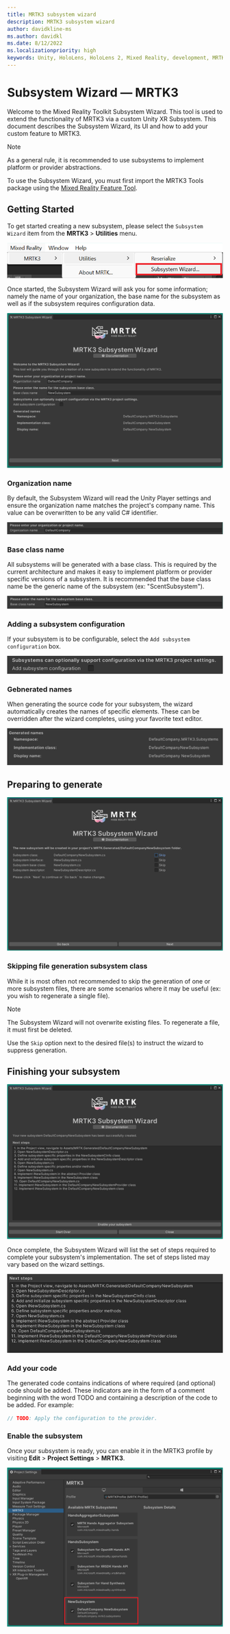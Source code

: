 ```yaml
---
title: MRTK3 subsystem wizard
description: MRTK3 subsystem wizard
author: davidkline-ms
ms.author: davidkl
ms.date: 8/12/2022
ms.localizationpriority: high
keywords: Unity, HoloLens, HoloLens 2, Mixed Reality, development, MRTK3, tools, subsystem wizard, extension
---
```


# Subsystem Wizard &#8212; MRTK3

Welcome to the Mixed Reality Toolkit Subsystem Wizard. This tool is used to extend the functionality of MRTK3 via a custom Unity XR Subsystem. This document describes the Subsystem Wizard, its UI and how to add your custom feature to MRTK3.

> [!NOTE]
> As a general rule, it is recommended to use subsystems to implement platform or provider abstractions.

To use the Subsystem Wizard, you must first import the MRTK3 Tools package using the [Mixed Reality Feature Tool](https://aka.ms/mrfeaturetool).

## Getting Started

To get started creating a new subsystem, please select the `Subsystem Wizard` item from the **MRTK3** > **Utilities** menu.

![Launching the Subsystem Wizard](images/menuItem.png)

Once started, the Subsystem Wizard will ask you for some information; namely the name of your organization, the base name for the subsystem as well as if the subsystem requires configuration data.

![Specifiying Subsystem Names](images/subsysWizardStart.png)

### Organization name

By default, the Subsystem Wizard will read the Unity Player settings and ensure the organization name matches the project's company name. This value can be overwritten to be any valid C# identifier.

![Organization name](images/organizationName.png)

### Base class name

All subsystems will be generated with a base class. This is required by the current architecture and makes it easy to implement platform or provider specific versions of a subsystem. It is recommended that the base class name be the generic name of the subsystem (ex: "ScentSubsystem").

![Organization name](images/baseClassName.png)

### Adding a subsystem configuration

If your subsystem is to be configurable, select the `Add subsystem configuration` box.

![Add configuration](images/addConfiguration.png)

### Gebnerated names

When generating the source code for your subsystem, the wizard automatically creates the names of specific elements. These can be overridden after the wizard completes, using your favorite text editor.

![Generated names](images/generatedNames.png)

## Preparing to generate

![Specifiying Subsystem Names](images/subsysWizardPreGenerate.png)

### Skipping file generation subsystem class

While it is most often not recommended to skip the generation of one or more subsystem files, there are some scenarios where it may be useful (ex: you wish to regenerate a single file).

> [!NOTE]
> The Subsystem Wizard will not overwrite existing files. To regenerate a file, it must first be deleted.

Use the `Skip` option next to the desired file(s) to instruct the wizard to suppress generation.

## Finishing your subsystem

![Generation complete](images/subsysWizardComplete.png)

Once complete, the Subsystem Wizard will list the set of steps required to complete your subsystem's implementation. The set of steps listed may vary based on the wizard settings.

![Next steps list](images/nextSteps.png)

### Add your code

The generated code contains indications of where required (and optional) code should be added. These indicators are in the form of a comment beginning with the word TODO and containing a description of the code to be added. For example:

```c#
// TODO: Apply the configuration to the provider.
```

### Enable the subsystem

Once your subsystem is ready, you can enable it in the MRTK3 profile by visiting **Edit** > **Project Settings** > **MRTK3**.

![Enabling new subsystem](images/enableNewSubsystem.png)
